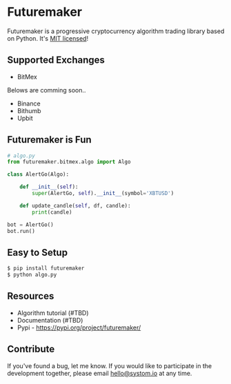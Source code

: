 # Futuremaker

Futuremaker is a progressive cryptocurrency algorithm trading library based on Python. It's [MIT licensed](https://opensource.org/licenses/MIT)!


## Supported Exchanges

* BitMex

Belows are comming soon..
* Binance
* Bithumb
* Upbit

## Futuremaker is Fun

```python
# algo.py
from futuremaker.bitmex.algo import Algo

class AlertGo(Algo):

    def __init__(self):
        super(AlertGo, self).__init__(symbol='XBTUSD')

    def update_candle(self, df, candle):
        print(candle)

bot = AlertGo()
bot.run()
```

## Easy to Setup

```bash
$ pip install futuremaker
$ python algo.py
```
## Resources

* Algorithm tutorial (#TBD)
* Documentation (#TBD)
* Pypi - https://pypi.org/project/futuremaker/

## Contribute
If you've found a bug, let me know. If you would like to participate in the development together, please email hello@systom.io at any time.

